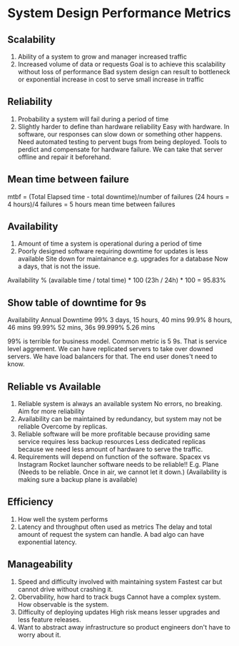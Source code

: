# System Design Performance Metrics

## Scalability
1. Ability of a system to grow and manager increased traffic
2. Increased volume of data or requests
Goal is to achieve this scalability without loss of performance
Bad system design can result to bottleneck or exponential increase in cost to serve small increase in traffic

## Reliability
1. Probability a system will fail during a period of time
2. Slightly harder to define than hardware reliability
Easy with hardware. In software, our responses can slow down or something other happens.
Need automated testing to pervent bugs from being deployed.
Tools to perdict and compensate for hardware failure.
We can take that server offline and repair it beforehand.

## Mean time between failure
mtbf = (Total Elapsed time - total downtime)/number of failures
(24 hours = 4 hours)/4 failures = 5 hours mean time between failures

## Availability
1. Amount of time a system is operational during a period of time
2. Poorly designed software requiring downtime for updates is less available
Site down for maintainance
e.g. upgrades for a database
Now a days, that is not the issue.

Availability % (available time / total time) * 100
(23h / 24h) * 100 = 95.83%


## Show table of downtime for 9s
Availability            Annual Downtime
99%                     3 days, 15 hours, 40 mins
99.9%                   8 hours, 46 mins
99.99%                  52 mins, 36s
99.999%                 5.26 mins

99% is terrible for business model.
Common metric is 5 9s. That is service level aggrement.
We can have replicated servers to take over downed servers. We have load balancers for that. The end user dones't need to know.


## Reliable vs Available
1. Reliable system is always an available system
No errors, no breaking. Aim for more reliability
2. Availability can be maintained by redundancy, but system may not be reliable
Overcome by replicas.
3. Reliable software will be more profitable because providing same service requires less backup resources
Less dedicated replicas because we need less amount of hardware to serve the traffic.
4. Requirements will depend on function of the software.
Spacex vs Instagram
Rocket launcher software needs to be reliable!!
E.g. Plane (Needs to be reliable. Once in air, we cannot let it down.) (Availability is making sure a backup plane is available)


## Efficiency
1. How well the system performs
2. Latency and throughput often used as metrics
The delay and total amount of request the system can handle.
A bad algo can have exponential latency.

## Manageability
1. Speed and difficulty involved with maintaining system
Fastest car but cannot drive without crashing it.
2. Obervability, how hard to track bugs
Cannot have a complex system. How observable is the system.
3. Difficulty of deploying updates
High risk means lesser upgrades and less feature releases. 
4. Want to abstract away infrastructure so product engineers don't have to worry about it.
